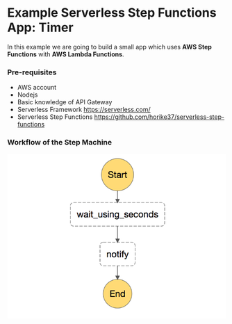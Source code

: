 # Example Serverless Step Functions App: Timer

In this example we are going to build a small app which uses **AWS Step Functions** with **AWS Lambda Functions**.  

### Pre-requisites
* AWS account
* Nodejs
* Basic knowledge of API Gateway
* Serverless Framework https://serverless.com/
* Serverless Step Functions https://github.com/horike37/serverless-step-functions

### Workflow of the Step Machine
![Screenshot](workflow.png)

